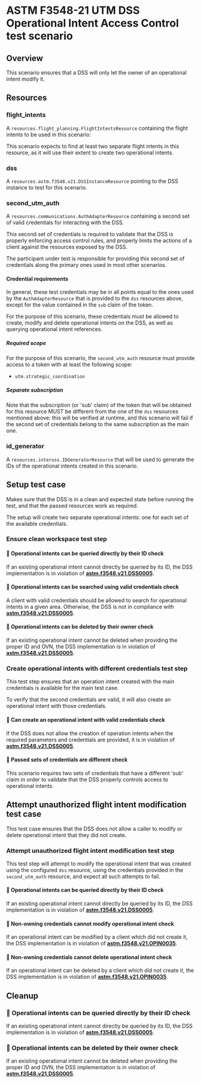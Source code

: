 # ASTM F3548-21 UTM DSS Operational Intent Access Control test scenario

## Overview

This scenario ensures that a DSS will only let the owner of an operational intent modify it.

## Resources

### flight_intents

A `resources.flight_planning.FlightIntentsResource` containing the flight intents to be used in this scenario:

This scenario expects to find at least two separate flight intents in this resource, as it will use their extent
to create two operational intents.

### dss

A `resources.astm.f3548.v21.DSSInstanceResource` pointing to the DSS instance to test for this scenario.

### second_utm_auth

A `resources.communications.AuthAdapterResource` containing a second set of valid credentials for interacting with the DSS.

This second set of credentials is required to validate that the DSS is properly enforcing access control rules, and properly limits the actions of a client against
the resources exposed by the DSS.

The participant under test is responsible for providing this second set of credentials along the primary ones used in most other scenarios.

#### Credential requirements

In general, these test credentials may be in all points equal to the ones used by the `AuthAdapterResource` that is
provided to the `dss` resources above, except for the value contained in the `sub` claim of the token.

For the purpose of this scenario, these credentials must be allowed to create, modify and delete operational intents on the DSS,
as well as querying operational intent references.

##### Required scope

For the purpose of this scenario, the `second_utm_auth` resource must provide access to a token with at least the following scope:

* `utm.strategic_coordination`

##### Separate subscription

Note that the subscription (or 'sub' claim) of the token that will be obtained for this resource
MUST be different from the one of the `dss` resources mentioned above:
this will be verified at runtime, and this scenario will fail if the second set of credentials belong to the same subscription as the main one.

### id_generator

A `resources.interuss.IDGeneratorResource` that will be used to generate the IDs of the operational intents created in this scenario.

## Setup test case

Makes sure that the DSS is in a clean and expected state before running the test, and that the passed resources work as required.

The setup will create two separate operational intents: one for each set of the available credentials.

### Ensure clean workspace test step

#### 🛑 Operational intents can be queried directly by their ID check

If an existing operational intent cannot directly be queried by its ID, the DSS implementation is in violation of
**[astm.f3548.v21.DSS0005](../../../requirements/astm/f3548/v21.md)**.

#### 🛑 Operational intents can be searched using valid credentials check

A client with valid credentials should be allowed to search for operational intents in a given area.
Otherwise, the DSS is not in compliance with **[astm.f3548.v21.DSS0005](../../../requirements/astm/f3548/v21.md)**.

#### 🛑 Operational intents can be deleted by their owner check

If an existing operational intent cannot be deleted when providing the proper ID and OVN, the DSS implementation is in violation of
**[astm.f3548.v21.DSS0005](../../../requirements/astm/f3548/v21.md)**.

### Create operational intents with different credentials test step

This test step ensures that an operation intent created with the main credentials is available for the main test case.

To verify that the second credentials are valid, it will also create an operational intent with those credentials.

#### 🛑 Can create an operational intent with valid credentials check

If the DSS does not allow the creation of operation intents when the required parameters and credentials are provided,
it is in violation of **[astm.f3548.v21.DSS0005](../../../requirements/astm/f3548/v21.md)**.

#### 🛑 Passed sets of credentials are different check

This scenario requires two sets of credentials that have a different 'sub' claim in order to validate that the
DSS properly controls access to operational intents.

## Attempt unauthorized flight intent modification test case

This test case ensures that the DSS does not allow a caller to modify or delete operational intent that they did not create.

### Attempt unauthorized flight intent modification test step

This test step will attempt to modify the operational intent that was created using the configured `dss` resource,
using the credentials provided in the `second_utm_auth` resource, and expect all such attempts to fail.

#### 🛑 Operational intents can be queried directly by their ID check

If an existing operational intent cannot directly be queried by its ID, the DSS implementation is in violation of
**[astm.f3548.v21.DSS0005](../../../requirements/astm/f3548/v21.md)**.

#### 🛑 Non-owning credentials cannot modify operational intent check

If an operational intent can be modified by a client which did not create it, the DSS implementation is
in violation of **[astm.f3548.v21.OPIN0035](../../../requirements/astm/f3548/v21.md)**.

#### 🛑 Non-owning credentials cannot delete operational intent check

If an operational intent can be deleted by a client which did not create it, the DSS implementation is
in violation of **[astm.f3548.v21.OPIN0035](../../../requirements/astm/f3548/v21.md)**.

## Cleanup

### 🛑 Operational intents can be queried directly by their ID check

If an existing operational intent cannot directly be queried by its ID, the DSS implementation is in violation of
**[astm.f3548.v21.DSS0005](../../../requirements/astm/f3548/v21.md)**.

### 🛑 Operational intents can be deleted by their owner check

If an existing operational intent cannot be deleted when providing the proper ID and OVN, the DSS implementation is in violation of
**[astm.f3548.v21.DSS0005](../../../requirements/astm/f3548/v21.md)**.

